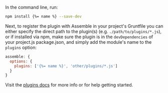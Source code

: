 In the command line, run:

```sh
npm install {%= name %} --save-dev
```

Next, to register the plugin with Assemble in your project's Gruntfile you can either specify the direct path to the plugin(s) (e.g. `./path/to/plugins/*.js`), or if installed via npm, make sure the plugin is in the `devDependencies` of your project.js package.json, and simply add the module's name to the `plugins` option:

```js
assemble: {
  options: {
    plugins: ['{%= name %}', 'other/plugins/*.js']
  }
}
```
Visit the [plugins docs](http://assemble.io/plugins/) for more info or for help getting started.
